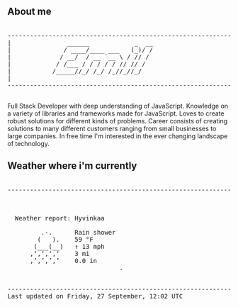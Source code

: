 ## About me

<pre>

--------------------------------------------------------------------------------------
|			    ______            _  __
|			   / ____/____ ___   (_)/ /
|			  / __/  / __ `__ \ / // / 
|			 / /___ / / / / / // // /  
|			/_____//_/ /_/ /_//_//_/   
|                           
--------------------------------------------------------------------------------------

</pre>

Full Stack Developer with deep understanding of JavaScript. Knowledge on a variety of libraries and frameworks made for JavaScript. Loves to create robust solutions for different kinds of problems. Career consists of creating solutions to many different customers ranging from small businesses to large companies. In free time I'm interested in the ever changing landscape of technology. 



## Weather where i'm currently  

<pre>

--------------------------------------------------------------------------------------


 
  Weather report: Hyvinkaa  
    
         .-.      Rain shower  
        (   ).    59 °F  
       (___(__)   ↑ 13 mph  
      ‚‘‚‘‚‘‚‘    3 mi  
      ‚’‚’‚’‚’    0.0 in  
                              .


--------------------------------------------------------------------------------------
Last updated on Friday, 27 September, 12:02 UTC
</pre>
